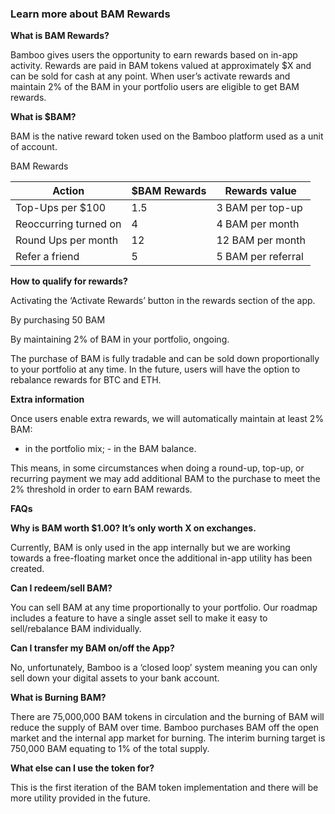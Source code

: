 ### Learn more about BAM Rewards

**What is BAM Rewards?**

Bamboo gives users the opportunity to earn rewards based on in-app activity. Rewards are paid in BAM tokens valued at approximately $X and can be sold for cash at any point. When user’s activate rewards and maintain 2% of the BAM in your portfolio users are eligible to get BAM rewards.

**What is $BAM?**

BAM is the native reward token used on the Bamboo platform used as a unit of account.

BAM Rewards

|Action|$BAM Rewards|Rewards value|
|------|------------|-------------|
|Top-Ups per $100|1.5|3 BAM per top-up|
|Reoccurring turned on|4|4 BAM per month|
|Round Ups per month|12|12 BAM per month|
|Refer a friend|5|5 BAM per referral|

**How to qualify for rewards?**

Activating the ‘Activate Rewards’ button in the rewards section of the app.

By purchasing 50 BAM

By maintaining 2% of BAM in your portfolio, ongoing.

The purchase of BAM is fully tradable and can be sold down proportionally to your portfolio at any time. In the future, users will have the option to rebalance rewards for BTC and ETH.

**Extra information**

Once users enable extra rewards, we will automatically maintain at least 2% BAM:

- in the portfolio mix; - in the BAM balance.

This means, in some circumstances when doing a round-up, top-up, or recurring payment we may add additional BAM to the purchase to meet the 2% threshold in order to earn BAM rewards.

**FAQs**

**Why is BAM worth $1.00? It’s only worth X on exchanges.**

Currently, BAM is only used in the app internally but we are working towards a free-floating market once the additional in-app utility has been created.

**Can I redeem/sell BAM?**

You can sell BAM at any time proportionally to your portfolio. Our roadmap includes a feature to have a single asset sell to make it easy to sell/rebalance BAM individually.

**Can I transfer my BAM on/off the App?**

No, unfortunately, Bamboo is a ‘closed loop’ system meaning you can only sell down your digital assets to your bank account.

**What is Burning BAM?**

There are 75,000,000 BAM tokens in circulation and the burning of BAM will reduce the supply of BAM over time. Bamboo purchases BAM off the open market and the internal app market for burning. The interim burning target is 750,000 BAM equating to 1% of the total supply.

**What else can I use the token for?**

This is the first iteration of the BAM token implementation and there will be more utility provided in the future.
